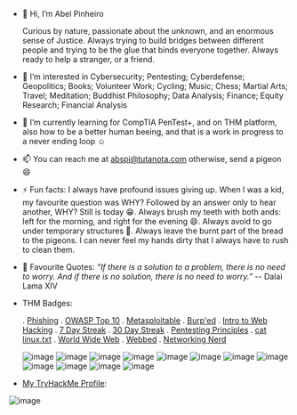 - 👋 Hi, I’m Abel Pinheiro
  
  Curious by nature, passionate about the unknown, and an enormous sense of Justice. Always trying to build bridges between different people and trying to be the glue that binds everyone together. Always ready to help a stranger, or a friend.
- 👀 I’m interested in Cybersecurity; Pentesting; Cyberdefense; Geopolitics; Books; Volunteer Work; Cycling; Music; Chess; Martial Arts; Travel; Meditation; Buddhist Philosophy; Data Analysis; Finance; Equity Research; Financial Analysis
- 🌱 I’m currently learning for CompTIA PenTest+, and on THM platform, also how to be a better human beeing, and that is a work in progress to a never ending loop :relaxed:
- 📫 You can reach me at abspi@tutanota.com otherwise, send a pigeon 😄
- ⚡ Fun facts: I always have profound issues giving up.
   When I was a kid, my favourite question was WHY? Followed by an answer only to hear another, WHY? Still is today :grin:. Always brush my teeth with both ands: left for the morning, and right for the evening :smile:. Always avoid to go under temporary structures :grimacing:. Always leave the burnt part of the bread to the pigeons. I can never feel my hands dirty that I always have to rush to clean them.
- 💬 Favourite Quotes: <em>“If there is a solution to a problem, there is no need to worry. And if there is no solution, there is no need to worry.”</em> -- Dalai Lama XIV

- THM Badges:
  
    . [Phishing](https://tryhackme.com/a.xitas/badges/phishing)  . [OWASP Top 10](https://tryhackme.com/a.xitas/badges/owasp-10)  . [Metasploitable](https://tryhackme.com/a.xitas/badges/metasploitable)  . [Burp'ed](https://tryhackme.com/a.xitas/badges/burped)  . [Intro to Web Hacking](https://tryhackme.com/a.xitas/badges/intro-to-web-hacking)  . [7 Day Streak](https://tryhackme.com/a.xitas/badges/7-day-streak)  . [30 Day Streak](https://tryhackme.com/a.xitas/badges/30-day-streak)  . [Pentesting Principles](https://tryhackme.com/a.xitas/badges/intro-to-pentesting)  . [cat linux.txt](https://tryhackme.com/a.xitas/badges/terminaled)  . [World Wide Web](https://tryhackme.com/a.xitas/badges/world-wide-web)  . [Webbed](https://tryhackme.com/a.xitas/badges/web-fund) . [Networking Nerd](https://tryhackme.com/a.xitas/badges/network-fundamentals)
  
  ![image](https://github.com/user-attachments/assets/f563c65b-8084-46ad-9ae9-4baf8b9544af)  ![image](https://github.com/user-attachments/assets/a7d5d152-e1b4-4dfa-b4e1-c9b7daad238a) ![image](https://github.com/user-attachments/assets/25f07ea4-31f2-4f73-a1e4-3e93c39bc6ce) ![image](https://github.com/user-attachments/assets/d4c1659a-7ace-466c-9682-ae54a3c612c2) ![image](https://github.com/user-attachments/assets/84a3dab1-bfc3-420a-b6e5-d6ea32f7eb95) ![image](https://github.com/user-attachments/assets/fda2b15c-505a-4ce7-9a13-f03fc8f52521) ![image](https://github.com/user-attachments/assets/0bfde631-2b35-44a1-8c06-e25e7920f054) ![image](https://github.com/user-attachments/assets/fd9e38b9-0c7d-43e4-8f6c-72526b9529cd) ![image](https://github.com/user-attachments/assets/9a3c42e2-4b1e-4c0d-95c4-3b0b8a0bb584) ![image](https://github.com/user-attachments/assets/494a5571-70d4-4d49-8bec-73591465441b) ![image](https://github.com/user-attachments/assets/7eb729c1-66b9-4bc5-952b-818692cf3b6e) ![image](https://github.com/user-attachments/assets/65c2222b-6bb6-4969-ac17-37c2ab8e29ea)
     

- [My TryHackMe Profile](https://tryhackme.com/p/a.xitas):
  
![image](https://github.com/user-attachments/assets/48a6aa1d-c43f-4fd6-8baa-850291098cd2)

